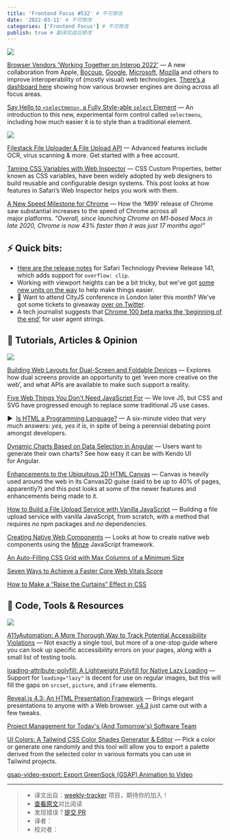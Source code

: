 ```yaml
---
title: 'Frontend Focus #532' # 不可修改
date: '2022-03-11' # 不可修改
categories: ['Frontend Focus'] # 不可修改
publish: true # 翻译完成后修改
---
```


[![](https://res.cloudinary.com/cpress/image/upload/w_1280,e_sharpen:60/v1646834712/e9cqaj2zo09kpmrnyizc.png)](https://frontendfoc.us/link/120630/web)

<!--以上是预览信息，图片一张或限制百字左右，前者优先，全文请使用二级及以下标题-->
<!-- more -->

[Browser Vendors 'Working Together on Interop 2022'](https://frontendfoc.us/link/120630/web "webkit.org") — A new collaboration from Apple, [Bocoup](https://frontendfoc.us/link/120631/web), [Google](https://frontendfoc.us/link/120632/web), [Microsoft](https://frontendfoc.us/link/120633/web), [Mozilla](https://frontendfoc.us/link/120634/web) and others to improve interoperability of (mostly visual) web technologies. [There’s a dashboard here](https://frontendfoc.us/link/120635/web) showing how various browser engines are doing across all focus areas.

[Say Hello to `<selectmenu>`, a Fully Style-able `select` Element](https://frontendfoc.us/link/120636/web "css-tricks.com") — An introduction to this new, experimental form control called `selectmenu`, including how much easier it is to style than a traditional element.

[![](https://copm.s3.amazonaws.com/c34c4c4c.png)](https://frontendfoc.us/link/120637/web)

[Filestack File Uploader & File Upload API](https://frontendfoc.us/link/120637/web "www.filestack.com") — Advanced features include OCR, virus scanning & more. Get started with a free account.

[Taming CSS Variables with Web Inspector](https://frontendfoc.us/link/120638/web "webkit.org") — CSS Custom Properties, better known as CSS variables, have been widely adopted by web designers to build reusable and configurable design systems. This post looks at how features in Safari’s Web Inspector helps you work with them.

[A New Speed Milestone for Chrome](https://frontendfoc.us/link/120639/web "blog.chromium.org") — How the ‘M99’ release of Chrome saw substantial increases to the speed of Chrome across all major platforms. _"Overall, since launching Chrome on M1-based Macs in late 2020, Chrome is now 43% faster than it was just 17 months ago!"_

## **⚡️ Quick bits:**

*   [Here are the release notes](https://frontendfoc.us/link/120641/web) for Safari Technology Preview Release 141, which adds support for `overflow: clip`.
*   Working with viewport heights can be a bit tricky, but we've got [some new units on the way](https://frontendfoc.us/link/120642/web) to help make things easier.
*   📅 Want to attend CityJS conference in London later this month? We've got some tickets to giveaway [over on Twitter](https://frontendfoc.us/link/120643/web).
*   A tech journalist suggests that [Chrome 100 beta marks the 'beginning of the end'](https://frontendfoc.us/link/120640/web) for user agent strings.

## 📙 **Tutorials, Articles & Opinion**

[![](https://res.cloudinary.com/cpress/image/upload/w_1280,e_sharpen:60/v1646835768/jkck24w690gbytgg0tjy.jpg)](https://frontendfoc.us/link/120644/web)

[Building Web Layouts for Dual-Screen and Foldable Devices](https://frontendfoc.us/link/120644/web "www.smashingmagazine.com") — Explores how dual screens provide an opportunity to get ‘even more creative on the web’, and what APIs are available to make such support a reality.

[Five Web Things You Don't Need JavaScript For](https://frontendfoc.us/link/120649/web "lexoral.com") — We love JS, but CSS and SVG have progressed enough to replace some traditional JS use cases.

▶  [Is HTML a Programming Language?](https://frontendfoc.us/link/120645/web "briefs.video") — A six-minute video that very much answers: _yes, yes it is_, in spite of being a perennial debating point amongst developers.

[Dynamic Charts Based on Data Selection in Angular](https://frontendfoc.us/link/120647/web "ad.doubleclick.net") — Users want to generate their own charts? See how easy it can be with Kendo UI for Angular.

[Enhancements to the Ubiquitous 2D HTML Canvas](https://frontendfoc.us/link/120646/web "developer.chrome.com") — Canvas is heavily used around the web in its Canvas2D guise (said to be up to 40% of pages, apparently?) and this post looks at some of the newer features and enhancements being made to it.

[How to Build a File Upload Service with Vanilla JavaScript](https://frontendfoc.us/link/120648/web "blog.logrocket.com") — Building a file upload service with vanilla JavaScript, from scratch, with a method that requires _no_ npm packages and _no_ dependencies.

[Creating Native Web Components](https://frontendfoc.us/link/120650/web "tympanus.net") — Looks at how to create native web components using the [Minze](https://frontendfoc.us/link/120651/web) JavaScript framework.

[An Auto-Filling CSS Grid with Max Columns of a Minimum Size](https://frontendfoc.us/link/120652/web)  

[Seven Ways to Achieve a Faster Core Web Vitals Score](https://frontendfoc.us/link/120653/web)  

[How to Make a “Raise the Curtains” Effect in CSS](https://frontendfoc.us/link/120654/web)  

## 🔧 **Code, Tools & Resources**

[![](https://res.cloudinary.com/cpress/image/upload/w_1280,e_sharpen:60/v1646842502/z4xzhbiyzrwydgqszpzn.png)](https://frontendfoc.us/link/120658/web)

[A11yAutomation: A More Thorough Way to Track Potential Accessibility Violations](https://frontendfoc.us/link/120658/web "a11y-automation.dev") — Not exactly a single tool, but more of a one-stop guide where you can look up specific accessibility errors on your pages, along with a small list of testing tools.

[loading-attribute-polyfill: A Lightweight Polyfill for Native Lazy Loading](https://frontendfoc.us/link/120664/web "github.com") — Support for `loading="lazy"` is decent for use on regular images, but this will fill the gaps on `srcset`, `picture`, and `iframe` elements.

[Reveal.js 4.3: An HTML Presentation Framework](https://frontendfoc.us/link/120661/web "revealjs.com") — Brings elegant presentations to anyone with a Web browser. [v4.3](https://frontendfoc.us/link/120662/web) just came out with a few tweaks.

[Project Management for Today's (And Tomorrow's) Software Team](https://frontendfoc.us/link/120660/web "shortcut.com")

[UI Colors: A Tailwind CSS Color Shades Generator & Editor](https://frontendfoc.us/link/120663/web "uicolors.app") — Pick a color or generate one randomly and this tool will allow you to export a palette derived from the selected color in various formats you can use in Tailwind projects.

[gsap-video-export: Export GreenSock (GSAP) Animation to Video](https://frontendfoc.us/link/120659/web)  

---
> * 译文出自：[weekly-tracker](https://github.com/FEDarling/weekly-tracker) 项目，期待你的加入！
> * [查看原文](https://frontendfoc.us/issues/532)对比阅读
> * 发现错误？[提交 PR](https://github.com/FEDarling/weekly-tracker/blob/main/weeklys/frontend_focus/532)
> * 译者：
> * 校对者：

